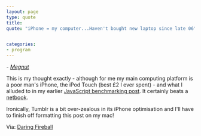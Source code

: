 ```yaml
---
layout: page
type: quote
title: 
quote: "iPhone = my computer...Haven't bought new laptop since late 06"


categories: 
- program
---
```

_- [Megnut](http://twitter.com/megnut/status/2243938832)_

This is my thought exactly -  although for me my main computing platform is a poor man's iPhone, the iPod Touch (best £2 I ever spent) - and what I alluded to in my earlier [JavaScript benchmarking post](http://i-5-m.net/post/130464050/ipod-touch-vs-a-mac-vs-a-pc-sunspider-javascript). It certainly beats a [netbook](http://www.joeydevilla.com/2009/05/26/fast-food-apple-pies-and-why-netbooks-suck/).

Ironically, Tumblr is a bit over-zealous in its iPhone optimisation and I'll have to finish off formatting this post on my mac!

Via: [Daring Fireball](http://daringfireball.net/linked/2009/07/01/megnut-iphone)
